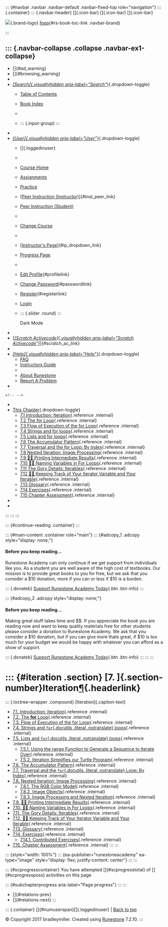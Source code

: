 ::: {#navbar .navbar .navbar-default .navbar-fixed-top role="navigation"}
::: {.container}
::: {.navbar-header}
[]{.icon-bar} []{.icon-bar} []{.icon-bar}

<div>

[![](../_static/img/RAIcon.png)](/runestone/default/user/login){.brand-logo}
[fopp](../index.html){#rs-book-toc-link .navbar-brand}

</div>
:::

::: {.navbar-collapse .collapse .navbar-ex1-collapse}
-   
-   []{#ad_warning}
-   []{#browsing_warning}
-   
-   [*[Search]{.visuallyhidden
    aria-label="Search"}*](#){.dropdown-toggle}
    -   [Table of Contents](../index.html)

    -   [Book Index](../genindex.html)

    -   

    -   ::: {.input-group}
        :::
-   
-   [*[User]{.visuallyhidden aria-label="User"}*](#){.dropdown-toggle}
    -   []{.loggedinuser}

    -   

    -   [Course Home](/ns/course/index)

    -   [Assignments](/assignment/student/chooseAssignment)

    -   [Practice](/runestone/assignments/practice)

    -   [[Peer Instruction
        (Instructor)](/runestone/peer/instructor.html)]{#inst_peer_link}

    -   [Peer Instruction (Student)](/runestone/peer/student.html)

    -   

    -   [Change Course](/runestone/default/courses)

    -   

    -   [[Instructor\'s
        Page](/runestone/admin/index)]{#ip_dropdown_link}

    -   [Progress Page](/runestone/dashboard/studentreport)

    -   

    -   [Edit Profile](/runestone/default/user/profile){#profilelink}

    -   [Change
        Password](/runestone/default/user/change_password){#passwordlink}

    -   [Register](/runestone/default/user/register){#registerlink}

    -   [Login](#)

    -   ::: {.slider .round}
        :::

        Dark Mode
-   
-   [[*[Scratch Activecode]{.visuallyhidden
    aria-label="Scratch Activecode"}*](javascript:runestoneComponents.popupScratchAC())]{#scratch_ac_link}
-   
-   [*[Help]{.visuallyhidden aria-label="Help"}*](#){.dropdown-toggle}
    -   [FAQ](http://runestoneinteractive.org/pages/faq.html)
    -   [Instructors Guide](https://guide.runestone.academy)
    -   
    -   [About Runestone](http://runestoneinteractive.org)
    -   [Report A
        Problem](/runestone/default/reportabug?course=fopp&page=toctree)
-   

```{=html}
<!-- -->
```
-   
-   [This Chapter](../index.html){.dropdown-toggle}
    -   [7.1 Introduction: Iteration](intro-Iteration.html){.reference
        .internal}
    -   [7.2 The for Loop](TheforLoop.html){.reference .internal}
    -   [7.3 Flow of Execution of the for
        Loop](FlowofExecutionoftheforLoop.html){.reference .internal}
    -   [7.4 Strings and for loops](Stringsandforloops.html){.reference
        .internal}
    -   [7.5 Lists and for loops](Listsandforloops.html){.reference
        .internal}
    -   [7.6 The Accumulator
        Pattern](TheAccumulatorPattern.html){.reference .internal}
    -   [7.7 Traversal and the for Loop: By
        Index](TraversalandtheforLoopByIndex.html){.reference .internal}
    -   [7.8 Nested Iteration: Image
        Processing](NestedIterationImageProcessing.html){.reference
        .internal}
    -   [7.9 👩‍💻 Printing Intermediate
        Results](WPPrintingIntermediateResults.html){.reference
        .internal}
    -   [7.10 👩‍💻 Naming Variables in For
        Loops](WPNamingVariablesinForLoops.html){.reference .internal}
    -   [7.11 The Gory Details:
        Iterables](GeneralizedSequences.html){.reference .internal}
    -   [7.12 👩‍💻 Keeping Track of Your Iterator Variable and Your
        Iterable](WPKeepingTrackofYourIteratorVariableYourIterable.html){.reference
        .internal}
    -   [7.13 Glossary](Glossary.html){.reference .internal}
    -   [7.14 Exercises](Exercises.html){.reference .internal}
    -   [7.15 Chapter Assessment](week2a2.html){.reference .internal}
-   
-   
:::
:::
:::

::: {#continue-reading .container}
:::

::: {#main-content .container role="main"}
::: {#adcopy_1 .adcopy style="display: none;"}
#### Before you keep reading\...

Runestone Academy can only continue if we get support from individuals
like you. As a student you are well aware of the high cost of textbooks.
Our mission is to provide great books to you for free, but we ask that
you consider a \$10 donation, more if you can or less if \$10 is a
burden.

::: {.donateb}
[Support Runestone Academy Today](/runestone/default/donate?ad=1){.btn
.btn-info}
:::

::: {#adcopy_2 .adcopy style="display: none;"}
#### Before you keep reading\...

Making great stuff takes time and \$\$. If you appreciate the book you
are reading now and want to keep quality materials free for other
students please consider a donation to Runestone Academy. We ask that
you consider a \$10 donation, but if you can give more thats great, if
\$10 is too much for your budget we would be happy with whatever you can
afford as a show of support.

::: {.donateb}
[Support Runestone Academy Today](/runestone/default/donate?ad=2){.btn
.btn-info}
:::
:::
:::

::: {#iteration .section}
[7. ]{.section-number}Iteration[¶](#iteration "Permalink to this heading"){.headerlink}
=======================================================================================

::: {.toctree-wrapper .compound}
[Iteration]{.caption-text}

-   [7.1. Introduction: Iteration](intro-Iteration.html){.reference
    .internal}
-   [7.2. The **for** Loop](TheforLoop.html){.reference .internal}
-   [7.3. Flow of Execution of the for
    Loop](FlowofExecutionoftheforLoop.html){.reference .internal}
-   [7.4. Strings and `for`{.docutils .literal .notranslate}
    loops](Stringsandforloops.html){.reference .internal}
-   [7.5. Lists and `for`{.docutils .literal .notranslate}
    loops](Listsandforloops.html){.reference .internal}
    -   [7.5.1. Using the range Function to Generate a Sequence to
        Iterate
        Over](Listsandforloops.html#using-the-range-function-to-generate-a-sequence-to-iterate-over){.reference
        .internal}
    -   [7.5.2. Iteration Simplifies our Turtle
        Program](Listsandforloops.html#iteration-simplifies-our-turtle-program){.reference
        .internal}
-   [7.6. The Accumulator
    Pattern](TheAccumulatorPattern.html){.reference .internal}
-   [7.7. Traversal and the `for`{.docutils .literal .notranslate} Loop:
    By Index](TraversalandtheforLoopByIndex.html){.reference .internal}
-   [7.8. Nested Iteration: Image
    Processing](NestedIterationImageProcessing.html){.reference
    .internal}
    -   [7.8.1. The RGB Color
        Model](NestedIterationImageProcessing.html#the-rgb-color-model){.reference
        .internal}
    -   [7.8.2. Image
        Objects](NestedIterationImageProcessing.html#image-objects){.reference
        .internal}
    -   [7.8.3. Image Processing and Nested
        Iteration](NestedIterationImageProcessing.html#image-processing-and-nested-iteration){.reference
        .internal}
-   [7.9. 👩‍💻 Printing Intermediate
    Results](WPPrintingIntermediateResults.html){.reference .internal}
-   [7.10. 👩‍💻 Naming Variables in For
    Loops](WPNamingVariablesinForLoops.html){.reference .internal}
-   [7.11. The Gory Details:
    Iterables](GeneralizedSequences.html){.reference .internal}
-   [7.12. 👩‍💻 Keeping Track of Your Iterator Variable and Your
    Iterable](WPKeepingTrackofYourIteratorVariableYourIterable.html){.reference
    .internal}
-   [7.13. Glossary](Glossary.html){.reference .internal}
-   [7.14. Exercises](Exercises.html){.reference .internal}
    -   [7.14.1. Contributed
        Exercises](Exercises.html#contributed-exercises){.reference
        .internal}
-   [7.15. Chapter Assessment](week2a2.html){.reference .internal}
:::
:::

::: {style="width: 100%"}
::: {ea-publisher="runestoneacademy" ea-type="image" style="display: flex; justify-content: center"}
:::
:::

::: {#scprogresscontainer}
You have attempted []{#scprogresstotal} of []{#scprogressposs}
activities on this page

::: {#subchapterprogress aria-label="Page progress"}
:::
:::

-   [[](../Sequences/week2a1.html)]{#relations-prev}
-   [[](intro-Iteration.html)]{#relations-next}
:::

::: {.container}
[]{#numuserspan}[]{.loggedinuser} \| [Back to top](#)

© Copyright 2017 bradleymiller. Created using
[Runestone](http://runestoneinteractive.org/) 7.2.10.
:::
